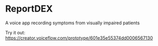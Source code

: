 # ReportDEX

A voice app recording symptoms from visually impaired patients 

Try it out: https://creator.voiceflow.com/prototype/601e35e55374dd0006567130

